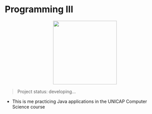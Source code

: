 <h1>Programming III</h1>

<div align = "center">
<img src = "https://user-images.githubusercontent.com/103002592/222190090-f2f284fb-4fc0-4db9-9f36-a4d7d36fad4f.jpg" width = "200px" />
</div>

> Project status: developing...



- This is me practicing Java applications in the UNICAP Computer Science course

